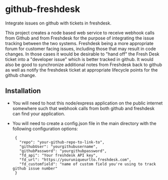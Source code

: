 # github-freshdesk
Integrate issues on github with tickets in freshdesk.

This project creates a node based web service to receive webhook calls from Github and from Freshdesk for the purpose of integrating the issue tracking between the two systems. Freshdesk being a more appropriate forum for customer facing issues, including those that may result in code changes. In those cases it would be desirable to "hand off" the Fresh Desk ticket into a "developer issue" which is better tracked in github. It would also be good to synchronize additional notes from Freshdesk back to github as well as notify the freshdesk ticket at appropriate lifecycle points for the github change.

## Installation
 * You will need to host this node/express application on the public internet somewhere such that webhook calls from both github and freshdesk can find your application.
 * You will need to create a config.json file in the main directory with the following configuration options:
 
        {
          "repo": "your-github-repo-to-link-to",
          "githubUser": "yourgithubusername",
          "githubPassword": "yourgithubpassword",
          "fd_api": "Your freshdesk API key",
          "fd_url": "https://youruniqueurlto.freshdesk.com",
          "fd_customfield": "name of custom field you're using to track github issue number"
        }
